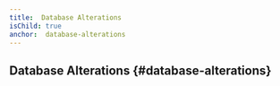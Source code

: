 ```yaml
---
title:  Database Alterations
isChild: true
anchor:  database-alterations
---
```


##  Database Alterations {#database-alterations}